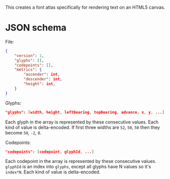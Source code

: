 This creates a font atlas specifically for rendering text on an HTML5 canvas.

# JSON schema

File:
```json
{
    "version": 1,
    "glyphs": [],
    "codepoints": [],
    "metrics": {
        "ascender": int,
        "descender": int,
        "height": int,
    }
}
```

Glyphs:

```json
"glyphs": [width, height, leftBearing, topBearing, advance, x, y, ...]
```
Each glyph in the array is represented by these consecutive values.
Each kind of value is delta-encoded. If first three widths are `52`, `50`, `50` then they become `50`, `-2`, `0`.

Codepoints:
```json
"codepoints": [codepoint, glyphId, ...]
```
Each codepoint in the array is represented by these consecutive values.
`glyphId` is an index into `glyphs`, except all glyphs have N values so it's `index*N`.
Each kind of value is delta-encoded.